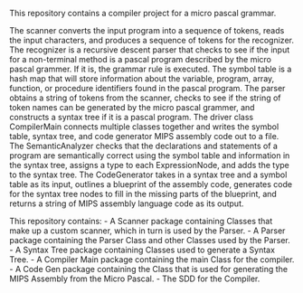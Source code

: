 This repository contains a compiler project for a micro pascal grammar.

The scanner converts the input program into a sequence of tokens, reads the input characters, and produces a sequence of tokens for the recognizer. 
The recognizer is a recursive descent parser that checks to see if the input for a non-terminal method is a pascal program described by the micro 
pascal grammer. If it is, the grammar rule is executed. The symbol table is a hash map that will store information about the variable, program, 
array, function, or procedure identifiers found in the pascal program. The parser obtains a string of tokens from the scanner, checks to see if the 
string of token names can be generated by the micro pascal grammer, and constructs a syntax tree if it is a pascal program. The driver class 
CompilerMain connects multiple classes together and writes the symbol table, syntax tree, and code generator MIPS assembly code out to a file. The 
SemanticAnalyzer checks that the declarations and statements of a program are semantically correct using the symbol table and information in the 
syntax tree, assigns a type to each ExpressionNode, and adds the type to the syntax tree. The CodeGenerator takes in a syntax tree and a symbol 
table as its input, outlines a blueprint of the assembly code, generates code for the syntax tree nodes to fill in the missing parts of the blueprint, 
and returns a string of MIPS assembly language code as its output.

This repository contains:
	- A Scanner package containing Classes that make up a custom scanner, which in turn is used by the Parser.
	- A Parser package containing the Parser Class and other Classes used by the Parser.
	- A Syntax Tree package containing Classes used to generate a Syntax Tree.
	- A Compiler Main package containing the main Class for the compiler. 
	- A Code Gen package containing the Class that is used for generating the MIPS Assembly from the Micro Pascal.
	- The SDD for the Compiler.